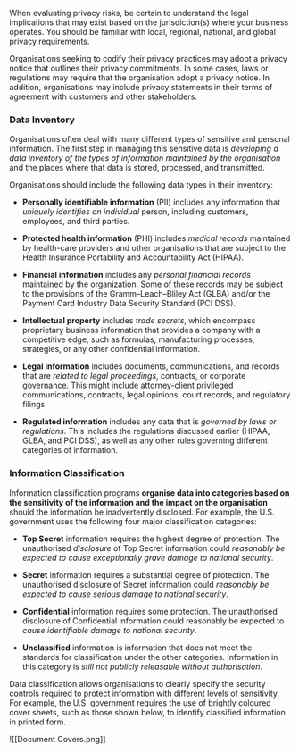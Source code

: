 
When evaluating privacy risks, be certain to understand the legal implications that may exist based on the jurisdiction(s) where your business operates. You should be familiar with local, regional, national, and global privacy requirements.

Organisations seeking to codify their privacy practices may adopt a privacy notice that outlines their privacy commitments. In some cases, laws or regulations may require that the organisation adopt a privacy notice. In addition, organisations may include privacy statements in their terms of agreement with customers and other stakeholders.

### Data Inventory

Organisations often deal with many different types of sensitive and personal information. The first step in managing this sensitive data is *developing a data inventory of the types of information maintained by the organisation* and the places where that data is stored, processed, and transmitted.

Organisations should include the following data types in their inventory:

- **Personally identifiable information** (PII) includes any information that *uniquely identifies an individual* person, including customers, employees, and third parties.
  
- **Protected health information** (PHI) includes *medical records* maintained by health-care providers and other organisations that are subject to the Health Insurance Portability and Accountability Act (HIPAA).
  
- **Financial information** includes any *personal financial records* maintained by the organization. Some of these records may be subject to the provisions of the Gramm–Leach–Bliley Act (GLBA) and/or the Payment Card Industry Data Security Standard (PCI DSS).
  
- **Intellectual property** includes *trade secrets*, which encompass proprietary business information that provides a company with a competitive edge, such as formulas, manufacturing processes, strategies, or any other confidential information.
  
- **Legal information** includes documents, communications, and records that are *related to legal proceedings*, contracts, or corporate governance. This might include attorney-client privileged communications, contracts, legal opinions, court records, and regulatory filings.
  
- **Regulated information** includes any data that is *governed by laws or regulations*. This includes the regulations discussed earlier (HIPAA, GLBA, and PCI DSS), as well as any other rules governing different categories of information.

### Information Classification

Information classification programs **organise data into categories based on the sensitivity of the information and the impact on the organisation** should the information be inadvertently disclosed. For example, the U.S. government uses the following four major classification categories:

- **Top Secret** information requires the highest degree of protection. The unauthorised *disclosure* of Top Secret information could *reasonably be expected to cause exceptionally grave damage to national security*.
  
- **Secret** information requires a substantial degree of protection. The unauthorised disclosure of Secret information could *reasonably be expected to cause serious damage to national security*.
  
- **Confidential** information requires some protection. The unauthorised disclosure of Confidential information could reasonably be expected to *cause identifiable damage to national security*.
  
- **Unclassified** information is information that does not meet the standards for classification under the other categories. Information in this category is *still not publicly releasable without authorisation*.

Data classification allows organisations to clearly specify the security controls required to protect information with different levels of sensitivity. For example, the U.S. government requires the use of brightly coloured cover sheets, such as those shown below, to identify classified information in printed form.

![[Document Covers.png]]